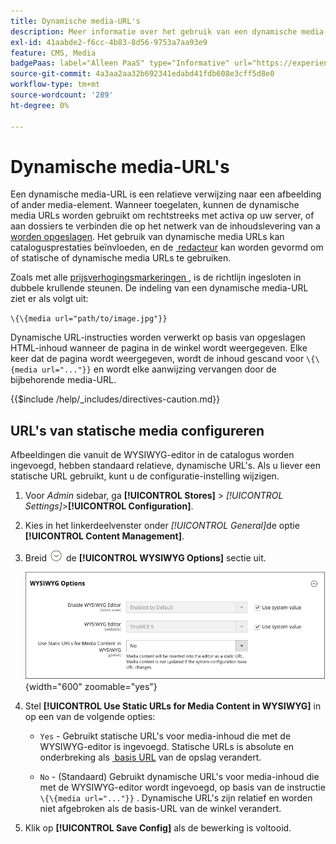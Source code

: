 ```yaml
---
title: Dynamische media-URL's
description: Meer informatie over het gebruik van een dynamische media-URL als een relatieve verwijzing naar een afbeelding of ander media-element.
exl-id: 41aabde2-f6cc-4b83-8d56-9753a7aa93e9
feature: CMS, Media
badgePaas: label="Alleen PaaS" type="Informative" url="https://experienceleague.adobe.com/nl/docs/commerce/user-guides/product-solutions" tooltip="Is alleen van toepassing op Adobe Commerce op Cloud-projecten (door Adobe beheerde PaaS-infrastructuur) en op projecten in het veld."
source-git-commit: 4a3aa2aa32b692341edabd41fdb608e3cff5d8e0
workflow-type: tm+mt
source-wordcount: '289'
ht-degree: 0%

---
```


# Dynamische media-URL&#39;s

Een dynamische media-URL is een relatieve verwijzing naar een afbeelding of ander media-element. Wanneer toegelaten, kunnen de dynamische media URLs worden gebruikt om rechtstreeks met activa op uw server, of aan dossiers te verbinden die op het netwerk van de inhoudslevering van a [&#x200B; worden opgeslagen &#x200B;](media-storage-content-delivery-network.md). Het gebruik van dynamische media URLs kan catalogusprestaties beïnvloeden, en de [&#x200B; redacteur &#x200B;](editor.md#configure-the-editor) kan worden gevormd om of statische of dynamische media URLs te gebruiken.

Zoals met alle [&#x200B; prijsverhogingsmarkeringen &#x200B;](../systems/markup-tags.md), is de richtlijn ingesloten in dubbele krullende steunen. De indeling van een dynamische media-URL ziet er als volgt uit:

`\{\{media url="path/to/image.jpg"}}`

Dynamische URL-instructies worden verwerkt op basis van opgeslagen HTML-inhoud wanneer de pagina in de winkel wordt weergegeven. Elke keer dat de pagina wordt weergegeven, wordt de inhoud gescand voor `\{\{media url="..."}}` en wordt elke aanwijzing vervangen door de bijbehorende media-URL.

{{$include /help/_includes/directives-caution.md}}

## URL&#39;s van statische media configureren

Afbeeldingen die vanuit de WYSIWYG-editor in de catalogus worden ingevoegd, hebben standaard relatieve, dynamische URL&#39;s. Als u liever een statische URL gebruikt, kunt u de configuratie-instelling wijzigen.

1. Voor _Admin_ sidebar, ga **[!UICONTROL Stores]** > _[!UICONTROL Settings]_>**[!UICONTROL Configuration]**.

1. Kies in het linkerdeelvenster onder _[!UICONTROL General]_&#x200B;de optie **[!UICONTROL Content Management]**.

1. Breid ![&#x200B; selecteur van de Uitbreiding &#x200B;](../assets/icon-display-expand.png) de **[!UICONTROL WYSIWYG Options]** sectie uit.

   ![&#x200B; de Opties van WYSIWYG &#x200B;](./assets/content-management-wysiwyg-options.png){width="600" zoomable="yes"}

1. Stel **[!UICONTROL Use Static URLs for Media Content in WYSIWYG]** in op een van de volgende opties:

   - `Yes` - Gebruikt statische URL&#39;s voor media-inhoud die met de WYSIWYG-editor is ingevoegd. Statische URLs is absolute en onderbreking als [&#x200B; basis URL &#x200B;](../stores-purchase/store-urls.md) van de opslag verandert.

   - `No` - (Standaard) Gebruikt dynamische URL&#39;s voor media-inhoud die met de WYSIWYG-editor wordt ingevoegd, op basis van de instructie `\{\{media url="..."}}` . Dynamische URL&#39;s zijn relatief en worden niet afgebroken als de basis-URL van de winkel verandert.

1. Klik op **[!UICONTROL Save Config]** als de bewerking is voltooid.

<!-- Last updated from includes: 2022-08-30 15:36:09 -->
